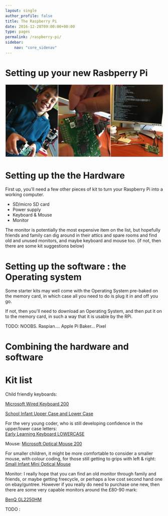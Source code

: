 ```yaml
---
layout: single
author_profile: false
title: The Raspberry Pi
date: 2016-12-28T09:00:00+00:00
type: pages
permalink: /raspberry-pi/
sidebar:
    nav: "core_sidenav"
---
```


# Setting up your new Rasbperry Pi
![Setting up the RPi](/images/setting-up-the-pi-diptic-1280-optim.jpg)

# Setting up the the Hardware

First up, you'll need a few other pieces of kit to turn your Raspberry Pi into a working computer.
* SD/micro SD card
* Power supply
* Keyboard & Mouse
* Monitor

The monitor is potentially the most expensive item on the list, but hopefully friends and family can dig around in their attics and spare rooms and find old and unused monitors, and maybe keyboard and mouse too. (if not, then there are some kit suggestions below)

# Setting up the software : the Operating system

Some starter kits may well come with the Operating System pre-baked on the memory card, in which case all you need to do is plug it in and off you go.

If not, then you'll need to download an Operating System, and then put it on to the memory card, in such a way that it is usable by the RPi.

TODO: NOOBS. Raspian.... Apple Pi Baker... Pixel


# Combining the hardware and software

# Kit list
Child friendly keyboards:

[Microsoft Wired Keyboard 200](http://www.amazon.co.uk/Microsoft-Wired-Keyboard-200-Packaging/dp/B004LR879Y/ref=pd_sim_sbs_147_2?ie=UTF8&dpID=41aoB5zLLGL&dpSrc=sims&preST=_AC_UL160_SR160%2C160_&refRID=1DAEBR10JGHTJWVJ4V8G)

[School Infant Upper Case and Lower Case](http://www.amazon.co.uk/gp/product/B0055N9VV6?psc=1&redirect=true&ref_=oh_aui_search_detailpage)

For the very young coder, who is still developing confidence in the upper/lower case letters:  
[Early Learning Keyboard LOWERCASE](http://www.amazon.co.uk/gp/product/B002LFHN3E?psc=1&redirect=true&ref_=oh_aui_search_detailpage)

Mouse:
[Microsoft Optical Mouse 200](http://www.amazon.co.uk/Microsoft-Optical-Mouse-200-Packaging/dp/B004JRJVH8/ref=pd_bxgy_147_2?ie=UTF8&refRID=1CVVB8NMEM0AKWG6SFND)

For smaller children, it might be more comfortable to consider a smaller mouse, with colour coding, for those still getting to grips with left & right:
[Small Infant Mini Optical Mouse](http://www.amazon.co.uk/Small-Infant-Mini-Optical-Mouse/dp/B008N9CG8O/ref=pd_bxgy_147_3?ie=UTF8&refRID=0FRQY8Z3BF1AJ74KAG5A)

Monitor:
I really hope that you can find an old monitor through family and friends, or maybe getting freecycle, or perhaps a low cost second hand one on ebay/guntree. However if you really do need to purchase one new, then there are some very capable monitors around the £80-90 mark:

[BenQ GL2250HM](http://www.amazon.co.uk/gp/product/B00B7ZE0G2?keywords=monitor&qid=1447019115&ref_=sr_1_1&sr=8-1)


TODO :
